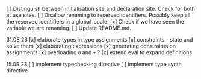 [ ] Distinguish between initialisation site and declaration site. Check for both at use sites.
[ ] Disallow renaming to reserved identifiers. Possibly keep all the reserved identifiers in a global locale.
[x] Check if we have seen the variable we are renaming.
[ ] Update README.md.

31.08.23
[x] elaborate types in type assignments
[x] constraints - state and solve them
[x] elaborating expressions
[x] generating constraints on assignments
[x] overloading `0` and `+` ?
[x] extend eval to expand definitions

15.09.23
[ ] implement typechecking directive
[ ] implement type synth directive

